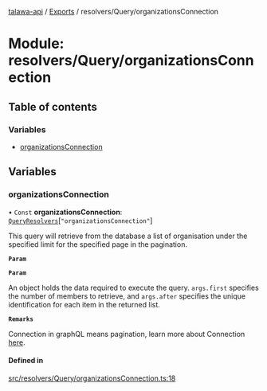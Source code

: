 [talawa-api](../README.md) / [Exports](../modules.md) / resolvers/Query/organizationsConnection

# Module: resolvers/Query/organizationsConnection

## Table of contents

### Variables

- [organizationsConnection](resolvers_Query_organizationsConnection.md#organizationsconnection)

## Variables

### organizationsConnection

• `Const` **organizationsConnection**: [`QueryResolvers`](types_generatedGraphQLTypes.md#queryresolvers)[``"organizationsConnection"``]

This query will retrieve from the database a list of
organisation under the specified limit for the specified page in the pagination.

**`Param`**

**`Param`**

An object holds the data required to execute the query.
`args.first` specifies the number of members to retrieve, and `args.after` specifies
the unique identification for each item in the returned list.

**`Remarks`**

Connection in graphQL means pagination,
learn more about Connection [here](https://relay.dev/graphql/connections.htm).

#### Defined in

[src/resolvers/Query/organizationsConnection.ts:18](https://github.com/PalisadoesFoundation/talawa-api/blob/612a320/src/resolvers/Query/organizationsConnection.ts#L18)
